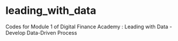 # leading_with_data
Codes for Module 1 of Digital Finance Academy : Leading with Data - Develop Data-Driven Process
